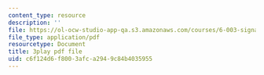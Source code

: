 ```yaml
---
content_type: resource
description: ''
file: https://ol-ocw-studio-app-qa.s3.amazonaws.com/courses/6-003-signals-and-systems-fall-2011/c6f124d6f8003afca2949c84b4035955_4PlHFcfB8DA.pdf
file_type: application/pdf
resourcetype: Document
title: 3play pdf file
uid: c6f124d6-f800-3afc-a294-9c84b4035955
---
```

